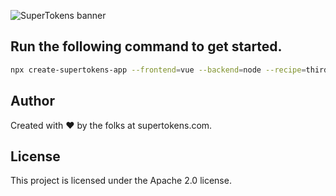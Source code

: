 ![SuperTokens banner](https://raw.githubusercontent.com/supertokens/supertokens-logo/master/images/Artboard%20%E2%80%93%2027%402x.png)

## Run the following command to get started.

```bash
npx create-supertokens-app --frontend=vue --backend=node --recipe=thirdpartyemailpassword
```

## Author

Created with :heart: by the folks at supertokens.com.

## License

This project is licensed under the Apache 2.0 license.
